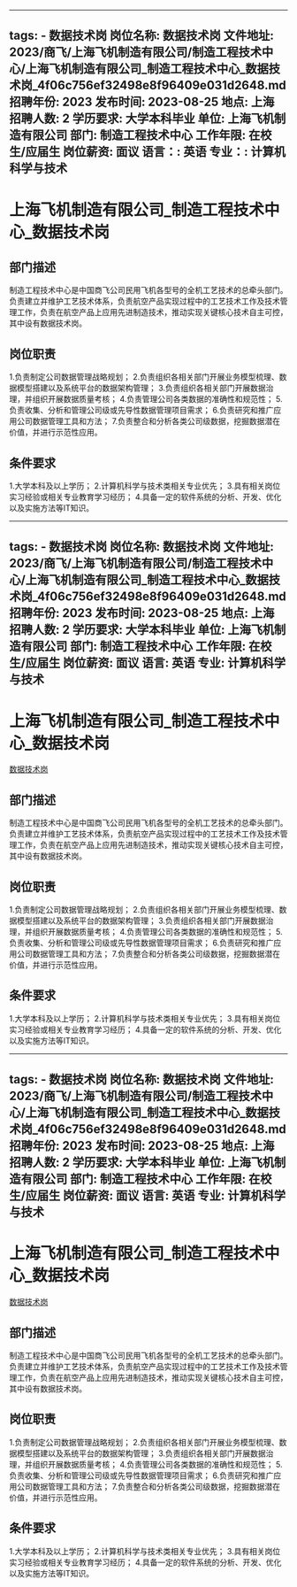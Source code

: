 
---
tags:
    - 数据技术岗
岗位名称: 数据技术岗
文件地址: 2023/商飞/上海飞机制造有限公司/制造工程技术中心/上海飞机制造有限公司_制造工程技术中心_数据技术岗_4f06c756ef32498e8f96409e031d2648.md
招聘年份: 2023
发布时间: 2023-08-25
地点: 上海
招聘人数: 2
学历要求: 大学本科毕业
单位: 上海飞机制造有限公司
部门: 制造工程技术中心
工作年限: 在校生/应届生
岗位薪资: 面议
语言：: 英语
专业：: 计算机科学与技术
---

# 上海飞机制造有限公司_制造工程技术中心_数据技术岗

## 部门描述

制造工程技术中心是中国商飞公司民用飞机各型号的全机工艺技术的总牵头部门。负责建立并维护工艺技术体系，负责航空产品实现过程中的工艺技术工作及技术管理工作，负责在航空产品上应用先进制造技术，推动实现关键核心技术自主可控，其中设有数据技术岗。

## 岗位职责

1.负责制定公司数据管理战略规划；
 2.负责组织各相关部门开展业务模型梳理、数据模型搭建以及系统平台的数据架构管理；
 3.负责组织各相关部门开展数据治理，并组织开展数据质量考核；
 4.负责管理公司各类数据的准确性和规范性；
 5.负责收集、分析和管理公司级或先导性数据管理项目需求；
 6.负责研究和推广应用公司数据管理工具和方法；
 7.负责整合和分析各类公司级数据，挖掘数据潜在价值，并进行示范性应用。

 ## 条件要求

1.大学本科及以上学历；
 2.计算机科学与技术类相关专业优先；
 3.具有相关岗位实习经验或相关专业教育学习经历；
 4.具备一定的软件系统的分析、开发、优化以及实施方法等IT知识。

---
tags:
    - 数据技术岗
岗位名称: 数据技术岗
文件地址: 2023/商飞/上海飞机制造有限公司/制造工程技术中心/上海飞机制造有限公司_制造工程技术中心_数据技术岗_4f06c756ef32498e8f96409e031d2648.md
招聘年份: 2023
发布时间: 2023-08-25
地点: 上海
招聘人数: 2
学历要求: 大学本科毕业
单位: 上海飞机制造有限公司
部门: 制造工程技术中心
工作年限: 在校生/应届生
岗位薪资: 面议
语言: 英语
专业: 计算机科学与技术
---

# 上海飞机制造有限公司_制造工程技术中心_数据技术岗

[数据技术岗](http://zhaopin.comac.cc/zp/ct/out/position/positionDetail?planid=4f06c756ef32498e8f96409e031d2648)

## 部门描述

制造工程技术中心是中国商飞公司民用飞机各型号的全机工艺技术的总牵头部门。负责建立并维护工艺技术体系，负责航空产品实现过程中的工艺技术工作及技术管理工作，负责在航空产品上应用先进制造技术，推动实现关键核心技术自主可控，其中设有数据技术岗。

## 岗位职责

1.负责制定公司数据管理战略规划；
 2.负责组织各相关部门开展业务模型梳理、数据模型搭建以及系统平台的数据架构管理；
 3.负责组织各相关部门开展数据治理，并组织开展数据质量考核；
 4.负责管理公司各类数据的准确性和规范性；
 5.负责收集、分析和管理公司级或先导性数据管理项目需求；
 6.负责研究和推广应用公司数据管理工具和方法；
 7.负责整合和分析各类公司级数据，挖掘数据潜在价值，并进行示范性应用。

 ## 条件要求

1.大学本科及以上学历；
 2.计算机科学与技术类相关专业优先；
 3.具有相关岗位实习经验或相关专业教育学习经历；
 4.具备一定的软件系统的分析、开发、优化以及实施方法等IT知识。

---
tags:
    - 数据技术岗
岗位名称: 数据技术岗
文件地址: 2023/商飞/上海飞机制造有限公司/制造工程技术中心/上海飞机制造有限公司_制造工程技术中心_数据技术岗_4f06c756ef32498e8f96409e031d2648.md
招聘年份: 2023
发布时间: 2023-08-25
地点: 上海
招聘人数: 2
学历要求: 大学本科毕业
单位: 上海飞机制造有限公司
部门: 制造工程技术中心
工作年限: 在校生/应届生
岗位薪资: 面议
语言: 英语
专业: 计算机科学与技术
---

# 上海飞机制造有限公司_制造工程技术中心_数据技术岗

[数据技术岗](http://zhaopin.comac.cc/zp/ct/out/position/positionDetail?planid=4f06c756ef32498e8f96409e031d2648)


## 部门描述

制造工程技术中心是中国商飞公司民用飞机各型号的全机工艺技术的总牵头部门。负责建立并维护工艺技术体系，负责航空产品实现过程中的工艺技术工作及技术管理工作，负责在航空产品上应用先进制造技术，推动实现关键核心技术自主可控，其中设有数据技术岗。

## 岗位职责

1.负责制定公司数据管理战略规划；
 2.负责组织各相关部门开展业务模型梳理、数据模型搭建以及系统平台的数据架构管理；
 3.负责组织各相关部门开展数据治理，并组织开展数据质量考核；
 4.负责管理公司各类数据的准确性和规范性；
 5.负责收集、分析和管理公司级或先导性数据管理项目需求；
 6.负责研究和推广应用公司数据管理工具和方法；
 7.负责整合和分析各类公司级数据，挖掘数据潜在价值，并进行示范性应用。

 ## 条件要求

1.大学本科及以上学历；
 2.计算机科学与技术类相关专业优先；
 3.具有相关岗位实习经验或相关专业教育学习经历；
 4.具备一定的软件系统的分析、开发、优化以及实施方法等IT知识。
